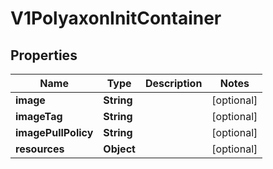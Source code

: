 

# V1PolyaxonInitContainer


## Properties

| Name | Type | Description | Notes |
|------------ | ------------- | ------------- | -------------|
|**image** | **String** |  |  [optional] |
|**imageTag** | **String** |  |  [optional] |
|**imagePullPolicy** | **String** |  |  [optional] |
|**resources** | **Object** |  |  [optional] |



